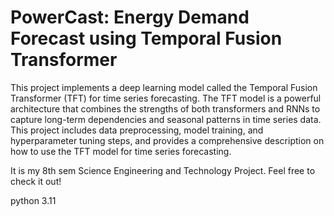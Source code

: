 # PowerCast: Energy Demand Forecast using Temporal Fusion Transformer

This project implements a deep learning model called the Temporal Fusion Transformer (TFT) for time series forecasting. The TFT model is a powerful architecture that combines the strengths of both transformers and RNNs to capture long-term dependencies and seasonal patterns in time series data. This project includes data preprocessing, model training, and hyperparameter tuning steps, and provides a comprehensive description on how to use the TFT model for time series forecasting.

It is my 8th sem Science Engineering and Technology Project. Feel free to check it out!

python 3.11